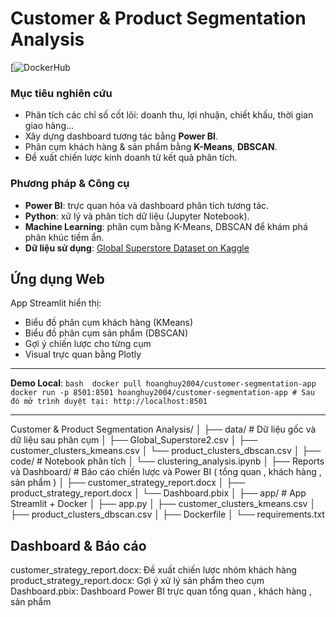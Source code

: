 # Customer & Product Segmentation Analysis

[![DockerHub](https://hub.docker.com/repository/docker/hoanghuy2004/customer-segmentation-app/general)

### Mục tiêu nghiên cứu
- Phân tích các chỉ số cốt lõi: doanh thu, lợi nhuận, chiết khấu, thời gian giao hàng...
- Xây dựng dashboard tương tác bằng **Power BI**.
- Phân cụm khách hàng & sản phẩm bằng **K-Means**, **DBSCAN**.
- Đề xuất chiến lược kinh doanh từ kết quả phân tích.

### Phương pháp & Công cụ
- **Power BI**: trực quan hóa và dashboard phân tích tương tác.
- **Python**: xử lý và phân tích dữ liệu (Jupyter Notebook).
- **Machine Learning**: phân cụm bằng K-Means, DBSCAN để khám phá phân khúc tiềm ẩn.
- **Dữ liệu sử dụng**: [Global Superstore Dataset on Kaggle](https://www.kaggle.com/datasets/apoorvaappz/global-super-store-dataset/data)

## Ứng dụng Web
App Streamlit hiển thị:
- Biểu đồ phân cụm khách hàng (KMeans)
- Biểu đồ phân cụm sản phẩm (DBSCAN)
- Gợi ý chiến lược cho từng cụm
- Visual trực quan bằng Plotly
---
**Demo Local**:
`bash 
docker pull hoanghuy2004/customer-segmentation-app
docker run -p 8501:8501 hoanghuy2004/customer-segmentation-app # Sau đó mở trình duyệt tại: http://localhost:8501 `

---
Customer & Product Segmentation Analysis/
│
├── data/                           # Dữ liệu gốc và dữ liệu sau phân cụm
│   ├── Global_Superstore2.csv
│   ├── customer_clusters_kmeans.csv
│   └── product_clusters_dbscan.csv
│
├── code/                           # Notebook phân tích
│   └── clustering_analysis.ipynb
│
├── Reports và Dashboard/          # Báo cáo chiến lược và Power BI ( tổng quan , khách hàng , sản phẩm ) 
│   ├── customer_strategy_report.docx
│   ├── product_strategy_report.docx
│   └── Dashboard.pbix
│
├── app/                            # App Streamlit + Docker
│   ├── app.py
│   ├── customer_clusters_kmeans.csv
│   ├── product_clusters_dbscan.csv
│   ├── Dockerfile
│   └── requirements.txt

## Dashboard & Báo cáo
customer_strategy_report.docx: Đề xuất chiến lược nhóm khách hàng
product_strategy_report.docx: Gợi ý xử lý sản phẩm theo cụm
Dashboard.pbix: Dashboard Power BI trực quan tổng quan , khách hàng , sản phẩm 


